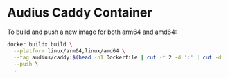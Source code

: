 # Audius Caddy Container

To build and push a new image for both arm64 and amd64:

```bash
docker buildx build \
  --platform linux/arm64,linux/amd64 \
  --tag audius/caddy:$(head -n1 Dockerfile | cut -f 2 -d ':' | cut -d '-' -f 1) \
  --push \
  .
```
